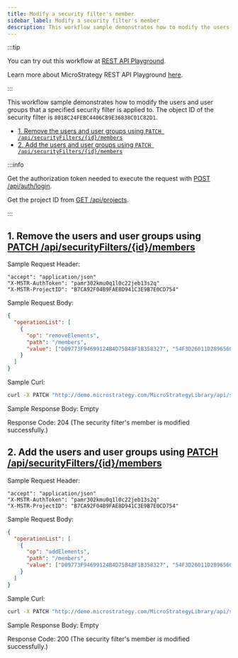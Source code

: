 ```yaml
---
title: Modify a security filter's member
sidebar_label: Modify a security filter's member
description: This workflow sample demonstrates how to modify the users and user groups that a specified security filter is applied to.
---
```


<Available since="2021 Update 1" />

:::tip

You can try out this workflow at [REST API Playground](https://www.postman.com/microstrategysdk/workspace/microstrategy-rest-api/folder/16131298-b39c86ac-1a16-4100-a96d-b1a6d2f74b9c?ctx=documentation).

Learn more about MicroStrategy REST API Playground [here](/docs/getting-started/playground.md).

:::

This workflow sample demonstrates how to modify the users and user groups that a specified security filter is applied to. The object ID of the security filter is `8018C24FEBC4406CB9E36838C01C82D1`.

- [1. Remove the users and user groups using `PATCH /api/securityFilters/{id}/members`](#1-remove-the-users-and-user-groups-using-patch-apisecurityfiltersidmembers)
- [2. Add the users and user groups using `PATCH /api/securityFilters/{id}/members`](#2-add-the-users-and-user-groups-using-patch-apisecurityfiltersidmembers)

:::info

Get the authorization token needed to execute the request with [POST /api/auth/login](https://demo.microstrategy.com/MicroStrategyLibrary/api-docs/index.html#/Authentication/postLogin).

Get the project ID from [GET /api/projects](https://demo.microstrategy.com/MicroStrategyLibrary/api-docs/index.html#/Projects/getProjects_1).

:::

## 1. Remove the users and user groups using [PATCH /api/securityFilters/\{id}/members](https://demo.microstrategy.com/MicroStrategyLibrary/api-docs/index.html#/Security%20Filters/updatePartialSecurityFilter)

Sample Request Header:

```http
"accept": "application/json"
"X-MSTR-AuthToken": "pamr302kmu0q1l0c22jeb13s2q"
"X-MSTR-ProjectID": "B7CA92F04B9FAE8D941C3E9B7E0CD754"
```

Sample Request Body:

```json
{
  "operationList": [
    {
      "op": "removeElements",
      "path": "/members",
      "value": ["D09773F94699124B4D75B48F1B358327", "54F3D26011D2896560009A8E67019608"]
    }
  ]
}
```

Sample Curl:

```bash
curl -X PATCH "http://demo.microstrategy.com/MicroStrategyLibrary/api/securityFilters/06648A0711D50131C00051916B98494F/members" -H "accept: */*" -H "X-MSTR-AuthToken: pamr302kmu0q1l0c22jeb13s2q" -H "X-MSTR-ProjectID: B7CA92F04B9FAE8D941C3E9B7E0CD754" -H "Content-Type: application/json" -d '{"operationList":[{"op":"removeElements","path":"/members","value":["D09773F94699124B4D75B48F1B358327","54F3D26011D2896560009A8E67019608"]}]}'
```

Sample Response Body: Empty

Response Code: 204 (The security filter's member is modified successfully.)

## 2. Add the users and user groups using [PATCH /api/securityFilters/\{id}/members](https://demo.microstrategy.com/MicroStrategyLibrary/api-docs/index.html#/Security%20Filters/updatePartialSecurityFilter)

Sample Request Header:

```http
"accept": "application/json"
"X-MSTR-AuthToken": "pamr302kmu0q1l0c22jeb13s2q"
"X-MSTR-ProjectID": "B7CA92F04B9FAE8D941C3E9B7E0CD754"
```

Sample Request Body:

```json
{
  "operationList": [
    {
      "op": "addElements",
      "path": "/members",
      "value": ["D09773F94699124B4D75B48F1B358327", "54F3D26011D2896560009A8E67019608"]
    }
  ]
}
```

Sample Curl:

```bash
curl -X PATCH "http://demo.microstrategy.com/MicroStrategyLibrary/api/securityFilters/06648A0711D50131C00051916B98494F/members" -H "accept: */*" -H "X-MSTR-AuthToken: pamr302kmu0q1l0c22jeb13s2q" -H "X-MSTR-ProjectID: B7CA92F04B9FAE8D941C3E9B7E0CD754" -H "Content-Type: application/json" -d '{"operationList":[{"op":"addElements","path":"/members","value":["D09773F94699124B4D75B48F1B358327","54F3D26011D2896560009A8E67019608"]}]}'
```

Sample Response Body: Empty

Response Code: 200 (The security filter's member is modified successfully.)
